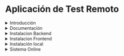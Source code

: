 # Aplicación de Test Remoto
<details>
<summary>Introducción</summary>
<br>
    Desarrollar una aplicación web fullstack utilizando Django para el backend y React o algún otro framework para el frontend. La aplicación debe ser desplegada en un repositorio de GitHub y, opcionalmente, desplegada en un servidor gratuito.
</details>

<details>

<summary>Documentación</summary>
         


![Getting Started](./captura_proyectos.png.png)

</details>

<details>

<summary>Instalacion Backend</summary>
         Proyecto montado con Spring Boot y Java 8, con los siguientes frameworks / libraries / funcionalidades:


 - Servicio completo RESTful con Django 

 - Capa de base de datos Postgres
</details>

<details>

<summary>Instalacion Frontend </summary>
         Proyecto montado en fronend

 - Node React



 </details>

<details>
<summary>Instalación local</summary>

    ```
</details>

<details>
<summary>Sistema Online</summary>

 
      http://45.166.16.10:3000/dashboard/proyectos
 
</details>


















